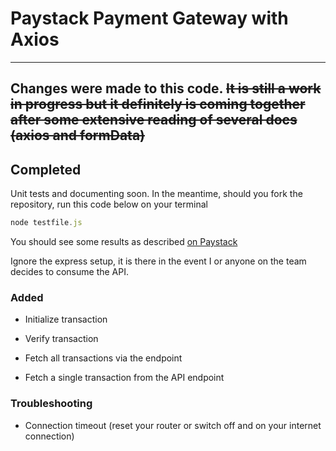 # Paystack Payment Gateway with Axios

---

## Changes were made to this code. ~~It is still a work in progress but it definitely is coming together after some extensive reading of several docs (axios and formData)~~

## Completed

Unit tests and documenting soon. In the meantime, should you fork the repository, run this code below on your terminal

```javascript
node testfile.js
```

You should see some results as described [on Paystack](https://paystack.com/docs/api/)

Ignore the express setup, it is there in the event I or anyone on the team decides to consume the API.

### Added

- Initialize transaction

- Verify transaction

- Fetch all transactions via the endpoint

- Fetch a single transaction from the API endpoint

### Troubleshooting

- Connection timeout (reset your router or switch off and on your internet connection)

<!-- ## Description

Step by step guide on how to integrate paystack on your app.

### Prerequsites

1. Install Express, Mongoose, ejs, axios, form-data

Note: some of the installed module like form-data for use on the backend alone

``` javascript
npm i express
```

``` javascript
npm i dotenv
```

``` javascript
npm i mongoose
```

``` javascript
npm i ejs
```

``` javascript
npm i axios
```

``` javascript
npm i lodash
```

``` javascript
npm i body-parser
```

``` javascript
npm i form-data
```

1. Created a config folder for the mongoose server to the local mongodb database, exported the connection.

2. Created a models folder, with the payments model file for the form to be used as payment (said form will be set up in the views folder).
2.1 Prior to this, paystack needs only email and amount to initialize the api but other fields are saved on the database, like the reference and others, will add to the schema if there will be any features to add
p.s: client-side validation with joi will  be addedto the schema for further security

3. Time to build the paystack payment module. The way the module is built is to allow for one to add other payment modules as well, though it feels quite unnecessary as most popular platforms use a well-documented library.

Axios, which is an http library is used for handling the http request for this api and since request has been deprecated, time for an upgrade

#### Paystack Module Workings

1. The function is created, with axios as the argument

1. Secret key is passed  into the functon, which will be used in later functions

1. Create a function called initializeTx to initialize payment. For now, the data is hardcoded, will update when it is being passed to a server and consumed

1. The verifyTx function will use the same code as with the initialize payment with some changes

<!-- 1. Head over to your index file and create an express server, making sure to require the necessary packages to use.

1. Split your code into several files and folders using the MVC approach. The routes folder will contain the  routes, which will be exported for use to the index/express application, the most work will be in the controllers folder.

The following applications and libraries will be needed;

1. Axios - This package is for making HTTP request to the endpoint

1. Paystack Module - It is required. Do note that Axios comes before the wrapper or it will throw an error

1. Lodash - Lodash for selecting specific properties in the request body without writing long lines of code to get to the property to use.

1. The payment model is imported.

1. Set up your ejs file to render a form. For styling, create a public folder for holding static files (HTML, CSS, Javascript).
*Note* - The form submits to paystack/pay which means a POST route has to be created

 The POST route steps below

   1. The lodash object function pick() is used to select some of the fields (email, amount, full_name) from the body that was sent in the post request from the form submission.

``` javascript
const form = _.pick(req.body, ['full_name', 'email', 'amount']);
```

1. Reading Paystack API docs, it accepts email and amount for a once off payment, but provides another property to store our own defined properties for the payment transaction: **metadata property.**

1. Next we reassign the full_name to the metadata property of the form object to help secure the name on paystack.

``` javascript
form.metadata = {
      full_name: form.full_name
   }
   ```

   The next thing we do is to convert the amount to kobo as paystack only accepts values in kobo.

   ``` javascript
   form.amount *= 100;
   ```

   Finally, the initPayment() is called, passing in the form object and call back as we defined earlier in the paystack module.

If no error it converts the body of the response to a JavaScript object using the JSON.parse().

We then pick the authorization_url sent back by paystack and redirect the payer to paystack to enter payment details; calling redirect on the app response object.

After the donor’s interaction with paystack, the donor is redirected back to our application. In order to handle this, paystack gives us the privilege to set the callback url after interaction with it. We can set this in our paystack dashboard. Head on to paystack and go to settings, then to the API keys and Webhook tab.

### Tests Done

1. GET route to render the ejs form - successful

### Errors Encountered

1. ejs not properly served fix

``` javascript
app.set('view engine', 'ejs');
```

Don't forget to use 'ejs'. -->
